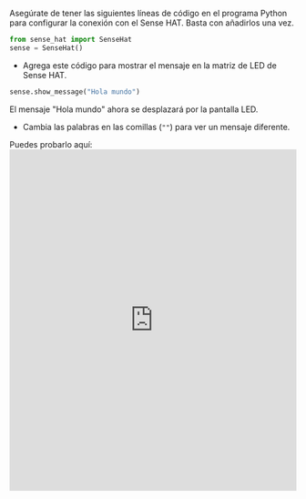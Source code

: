 Asegúrate de tener las siguientes líneas de código en el programa Python para configurar la conexión con el Sense HAT. Basta con añadirlos una vez.

```python
from sense_hat import SenseHat
sense = SenseHat()
```

+ Agrega este código para mostrar el mensaje en la matriz de LED de Sense HAT.

```python
sense.show_message("Hola mundo")
```

El mensaje "Hola mundo" ahora se desplazará por la pantalla LED.

+ Cambia las palabras en las comillas (`""`) para ver un mensaje diferente.

Puedes probarlo aquí: <iframe src="https://trinket.io/embed/python/224b71fc28" width="100%" height="600" frameborder="0" marginwidth="0" marginheight="0" allowfullscreen></iframe>
